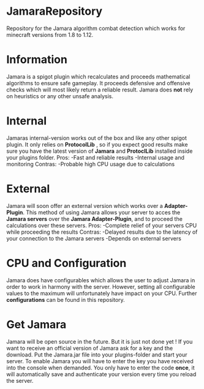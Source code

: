 # JamaraRepository
Repository for the Jamara algorithm combat detection which works for minecraft versions from 1.8 to 1.12.

# Information
Jamara is a spigot plugin which recalculates and proceeds mathematical algorithms to ensure safe gameplay.
It proceeds defensive and offensive checks which will most likely return a reliable result.
Jamara does __not__ rely on heuristics or any other unsafe analysis.

# Internal
Jamaras internal-version works out of the box and like any other spigot plugin.
It only relies on __ProtocolLib__ , so if you expect good results make sure you have the latest version of __Jamara__ and __ProtoclLib__ installed inside your plugins folder.
Pros:
    -Fast and reliable results
    -Internal usage and monitoring
Contras:
    -Probable high CPU usage due to calculations

# External
Jamara will soon offer an external version which works over a __Adapter-Plugin__.
This method of using Jamara allows your server to acces the __Jamara servers__ over the __Jamara Adapter-Plugin__, and to proceed the calculations over these servers.
Pros:
    -Complete relief of your servers CPU while proceeding the results
Contras:
    -Delayed results due to the latency of your connection to the Jamara servers
    -Depends on external servers
    
    
# CPU and Configuration
Jamara does have configurables which allows the user to adjust Jamara in order to work in harmony with the server.
However, setting all configurable values to the maximum will unfortunately have impact on your CPU.
Further __configurations__ can be found in this repository.

# Get Jamara
Jamara will be open source in the future. But it is just not done yet !
If you want to receive an official version of Jamara ask for a key and the download. 
Put the Jamara.jar file into your plugins-folder and start your server. To enable Jamara you will have to enter the key you have received into the console when demanded.
You only have to enter the code __once__, it will automatically save and authenticate your version every time you reload the server.
